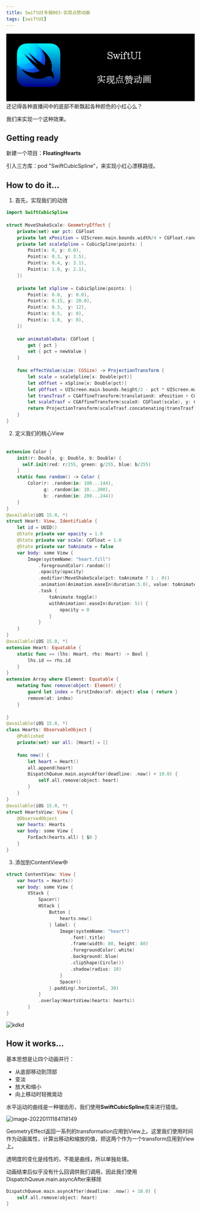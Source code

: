 ```yaml
---
title: SwiftUI专辑063-实现点赞动画
tags: [swiftUI]
---
```

![headerimg](./Header.png)
还记得各种直播间中的底部不断飘起各种颜色的小红心么？

我们来实现一个这种效果。
<!--truncate-->
## Getting ready

新建一个项目：**FloatingHearts**

引入三方库：pod "SwiftCubicSpline"，来实现小红心漂移路径。

## How to do it…

1. 首先，实现我们的动效
```swift
import SwiftCubicSpline

struct MoveShakeScale: GeometryEffect {
    private(set) var pct: CGFloat
    private let xPosition = UIScreen.main.bounds.width/4 + CGFloat.random(in: -20..<20)
    private let scaleSpline = CubicSpline(points: [
        Point(x: 0, y: 0.0),
        Point(x: 0.3, y: 3.5),
        Point(x: 0.4, y: 3.1),
        Point(x: 1.0, y: 2.1),
    ])

    private let xSpline = CubicSpline(points: [
        Point(x: 0.0,  y: 0.0),
        Point(x: 0.15, y: 20.0),
        Point(x: 0.3,  y: 12),
        Point(x: 0.5,  y: 0),
        Point(x: 1.0,  y: 8),
    ])

    var animatableData: CGFloat {
        get { pct }
        set { pct = newValue }
    }
    
    func effectValue(size: CGSize) -> ProjectionTransform {
        let scale = scaleSpline[x: Double(pct)]
        let xOffset = xSpline[x: Double(pct)]
        let yOffset = UIScreen.main.bounds.height/2 - pct * UIScreen.main.bounds.height/4*3
        let transTrasf = CGAffineTransform(translationX: xPosition + CGFloat(xOffset), y: yOffset)
        let scaleTrasf = CGAffineTransform(scaleX: CGFloat(scale), y: CGFloat(scale))
        return ProjectionTransform(scaleTrasf.concatenating(transTrasf))
    }
}
```

2. 定义我们的桃心View
```swift

extension Color {
    init(r: Double, g: Double, b: Double) {
      self.init(red: r/255, green: g/255, blue: b/255)
    }
    static func random() -> Color {
        Color(r: .random(in: 100...144),
              g: .random(in: 10...200),
              b: .random(in: 200...244))
    }
}
@available(iOS 15.0, *)
struct Heart: View, Identifiable {
    let id = UUID()
    @State private var opacity = 1.0
    @State private var scale: CGFloat = 1.0
    @State private var toAnimate = false
    var body: some View {
        Image(systemName: "heart.fill")
            .foregroundColor(.random())
            .opacity(opacity)
            .modifier(MoveShakeScale(pct: toAnimate ? 1 : 0))
            .animation(Animation.easeIn(duration:5.0), value: toAnimate)
            .task {
                toAnimate.toggle()
                withAnimation(.easeIn(duration: 5)) {
                    opacity = 0
                }
            }
    }
}
@available(iOS 15.0, *)
extension Heart: Equatable {
    static func == (lhs: Heart, rhs: Heart) -> Bool {
        lhs.id == rhs.id
    }
}
extension Array where Element: Equatable {
    mutating func remove(object: Element) {
        guard let index = firstIndex(of: object) else { return }
        remove(at: index)
    }

}
@available(iOS 15.0, *)
class Hearts: ObservableObject {
    @Published
    private(set) var all: [Heart] = []

    func new() {
        let heart = Heart()
        all.append(heart)
        DispatchQueue.main.asyncAfter(deadline: .now() + 10.0) {
            self.all.remove(object: heart)
        }
    }
}
@available(iOS 15.0, *)
struct HeartsView: View {
    @ObservedObject
    var hearts: Hearts
    var body: some View {
        ForEach(hearts.all) { $0 }
    }
}

```

3. 添加到ContentView中
```swift
struct ContentView: View {
    var hearts = Hearts()
    var body: some View {
        VStack {
            Spacer()
            HStack {
                Button {
                    hearts.new()
                } label: {
                    Image(systemName: "heart")
                        .font(.title)
                        .frame(width: 80, height: 80)
                        .foregroundColor(.white)
                        .background(.blue)
                        .clipShape(Circle())
                        .shadow(radius: 10)
                    }
                    Spacer()
                }.padding(.horizontal, 30)
            }
            .overlay(HeartsView(hearts: hearts))
        }
}
```

![kdkd](https://tva1.sinaimg.cn/large/008i3skNgy1gy9wq95jpzj30b40o2q34.jpg)

## How it works…

基本思想是让四个动画并行：

- 从底部移动到顶部
- 变淡
- 放大和缩小
- 向上移动时轻微晃动

水平运动的曲线是一种锯齿形，我们使用**SwiftCubicSpline**库来进行插值。

![image-20220111184118149](https://tva1.sinaimg.cn/large/008i3skNgy1gy9x5qfawzj31ia0emgm3.jpg)



GeometryEffect返回一系列的transformation应用到View上。这里我们使用时间作为动画属性，计算出移动和缩放的值，把这两个作为一个transform应用到View上。

透明度的变化是线性的，不能是曲线，所以单独处理。

动画结束后似乎没有什么回调供我们调用，因此我们使用DispatchQueue.main.asyncAfter来移除

```swift
DispatchQueue.main.asyncAfter(deadline: .now() + 10.0) {
    self.all.remove(object: heart)
}
